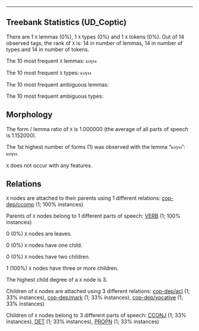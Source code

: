 

--------------------------------------------------------------------------------

## Treebank Statistics (UD_Coptic)

There are 1 `X` lemmas (0%), 1 `X` types (0%) and 1 `X` tokens (0%).
Out of 14 observed tags, the rank of `X` is: 14 in number of lemmas, 14 in number of types and 14 in number of tokens.

The 10 most frequent `X` lemmas: ⲕⲟⲩⲙ

The 10 most frequent `X` types:  ⲕⲟⲩⲙ

The 10 most frequent ambiguous lemmas: 

The 10 most frequent ambiguous types:  



## Morphology

The form / lemma ratio of `X` is 1.000000 (the average of all parts of speech is 1.152000).

The 1st highest number of forms (1) was observed with the lemma “ⲕⲟⲩⲙ”: ⲕⲟⲩⲙ.

`X` does not occur with any features.


## Relations

`X` nodes are attached to their parents using 1 different relations: [cop-dep/ccomp]() (1; 100% instances)

Parents of `X` nodes belong to 1 different parts of speech: [VERB]() (1; 100% instances)

0 (0%) `X` nodes are leaves.

0 (0%) `X` nodes have one child.

0 (0%) `X` nodes have two children.

1 (100%) `X` nodes have three or more children.

The highest child degree of a `X` node is 3.

Children of `X` nodes are attached using 3 different relations: [cop-dep/acl]() (1; 33% instances), [cop-dep/mark]() (1; 33% instances), [cop-dep/vocative]() (1; 33% instances)

Children of `X` nodes belong to 3 different parts of speech: [CCONJ]() (1; 33% instances), [DET]() (1; 33% instances), [PROPN]() (1; 33% instances)

